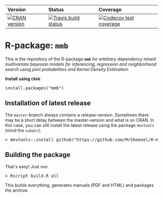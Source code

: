 |Version|Status|Coverage|
|:-|:-|:-|
|[![CRAN version](https://www.r-pkg.org/badges/version/mmb)](https://www.r-pkg.org/badges/version/mmb)|[![Travis build status](https://travis-ci.org/MrShoenel/R-mmb.svg?branch=master)](https://travis-ci.org/MrShoenel/R-mmb)|[![Codecov test coverage](https://codecov.io/gh/MrShoenel/R-mmb/branch/master/graph/badge.svg)](https://codecov.io/gh/MrShoenel/R-mmb?branch=master)|


# R-package: `mmb`
This is the repository of the R-package __`mmb`__ for _arbitrary dependency mixed multivariate bayesian models for inferencing, regression and neighborhood search using joint probabilities and Kernel Density Estimation._

__Install using `CRAN`__:
<pre>
install.packages("mmb")
</pre>

## Installation of latest release
The `master`-branch always contains a release-version. Sometimes there may be a short delay between the master-version and what is on CRAN. In this case, you can still install the latest release using the package `devtools` (mind the _`subdir`_):

<pre>
&gt; devtools::install_github("https://github.com/MrShoenel/R-mmb", subdir = "pkg/mmb", ref = "master")
</pre>

## Building the package
That's easy! Just run:

<pre>
&gt; Rscript build.R all
</pre>

This builds everything, generates manuals (PDF and HTML) and packages the archive.
